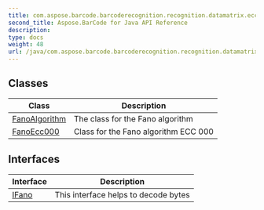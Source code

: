 ```yaml
---
title: com.aspose.barcode.barcoderecognition.recognition.datamatrix.ecc000_140.eccfano
second_title: Aspose.BarCode for Java API Reference
description: 
type: docs
weight: 48
url: /java/com.aspose.barcode.barcoderecognition.recognition.datamatrix.ecc000_140.eccfano/
---
```


## Classes

| Class | Description |
| --- | --- |
| [FanoAlgorithm](../com.aspose.barcode.barcoderecognition.recognition.datamatrix.ecc000_140.eccfano/fanoalgorithm) | The class for the Fano algorithm |
| [FanoEcc000](../com.aspose.barcode.barcoderecognition.recognition.datamatrix.ecc000_140.eccfano/fanoecc000) | Class for the Fano algorithm ECC 000 |

## Interfaces

| Interface | Description |
| --- | --- |
| [IFano](../com.aspose.barcode.barcoderecognition.recognition.datamatrix.ecc000_140.eccfano/ifano) | This interface helps to decode bytes |
